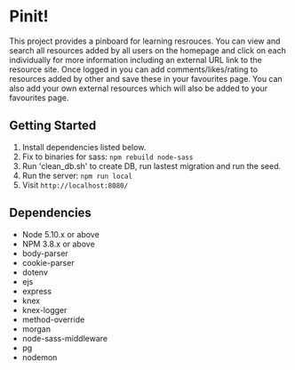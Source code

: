 # Pinit!

This project provides a pinboard for learning resrouces. You can view and search all resources added by all users on the homepage and click on each individually for more information including an external URL link to the resource site. Once logged in you can add comments/likes/rating to resources added by other and save these in your favourites page. You can also add your own external resources which will also be added to your favourites page.

## Getting Started

1. Install dependencies listed below.
2. Fix to binaries for sass: `npm rebuild node-sass`
3. Run 'clean_db.sh' to create DB, run lastest migration and run the seed.
7. Run the server: `npm run local`
8. Visit `http://localhost:8080/`

## Dependencies

- Node 5.10.x or above
- NPM 3.8.x or above
- body-parser
- cookie-parser
- dotenv
- ejs 
- express
- knex
- knex-logger
- method-override
- morgan
- node-sass-middleware
- pg
- nodemon
